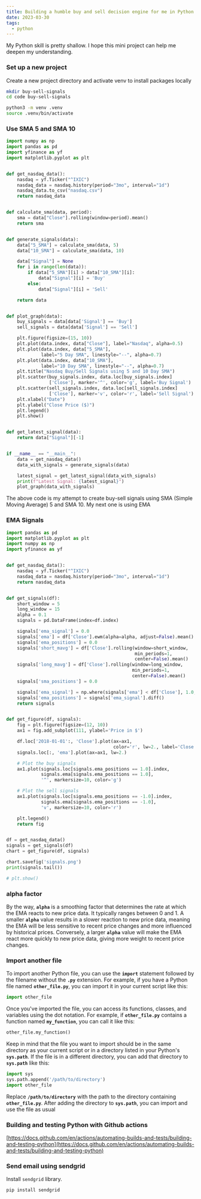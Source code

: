 ```yaml
---
title: Building a humble buy and sell decision engine for me in Python
date: 2023-03-30
tags:
  - python
---
```


My Python skill is pretty shallow. I hope this mini project can help me deepen my understanding.

### Set up a new project

Create a new project directory and activate venv to install packages locally

```bash
mkdir buy-sell-signals
cd code buy-sell-signals

python3 -m venv .venv
source .venv/bin/activate
```

### Use SMA 5 and SMA 10

```python
import numpy as np
import pandas as pd
import yfinance as yf
import matplotlib.pyplot as plt


def get_nasdaq_data():
    nasdaq = yf.Ticker("^IXIC")
    nasdaq_data = nasdaq.history(period="3mo", interval="1d")
    nasdaq_data.to_csv("nasdaq.csv")
    return nasdaq_data


def calculate_sma(data, period):
    sma = data["Close"].rolling(window=period).mean()
    return sma


def generate_signals(data):
    data["5_SMA"] = calculate_sma(data, 5)
    data["10_SMA"] = calculate_sma(data, 10)

    data["Signal"] = None
    for i in range(len(data)):
        if data["5_SMA"][i] > data["10_SMA"][i]:
            data["Signal"][i] = 'Buy'
        else:
            data["Signal"][i] = 'Sell'

    return data


def plot_graph(data):
    buy_signals = data[data['Signal'] == 'Buy']
    sell_signals = data[data['Signal'] == 'Sell']

    plt.figure(figsize=(15, 10))
    plt.plot(data.index, data["Close"], label="Nasdaq", alpha=0.5)
    plt.plot(data.index, data["5_SMA"],
             label="5 Day SMA", linestyle="--", alpha=0.7)
    plt.plot(data.index, data["10_SMA"],
             label="10 Day SMA", linestyle="--", alpha=0.7)
    plt.title("Nasdaq Buy/Sell Signals using 5 and 10 Day SMA")
    plt.scatter(buy_signals.index, data.loc[buy_signals.index]
                ['Close'], marker='^', color='g', label='Buy Signal')
    plt.scatter(sell_signals.index, data.loc[sell_signals.index]
                ['Close'], marker='v', color='r', label='Sell Signal')
    plt.xlabel("Date")
    plt.ylabel("Close Price ($)")
    plt.legend()
    plt.show()


def get_latest_signal(data):
    return data["Signal"][-1]


if __name__ == "__main__":
    data = get_nasdaq_data()
    data_with_signals = generate_signals(data)

    latest_signal = get_latest_signal(data_with_signals)
    print(f"Latest Signal: {latest_signal}")
    plot_graph(data_with_signals)
```

The above code is my attempt to create buy-sell signals using SMA (Simple Moving Average) 5 and SMA 10. My next one is using EMA

### EMA Signals

```python
import pandas as pd
import matplotlib.pyplot as plt
import numpy as np
import yfinance as yf


def get_nasdaq_data():
    nasdaq = yf.Ticker("^IXIC")
    nasdaq_data = nasdaq.history(period="3mo", interval="1d")
    return nasdaq_data


def get_signals(df):
    short_window = 5
    long_window = 15
    alpha = 0.1
    signals = pd.DataFrame(index=df.index)

    signals['ema_signal'] = 0.0
    signals['ema'] = df['Close'].ewm(alpha=alpha, adjust=False).mean()
    signals['ema_positions'] = 0.0
    signals['short_mavg'] = df['Close'].rolling(window=short_window,
                                                min_periods=1,
                                                center=False).mean()
    signals['long_mavg'] = df['Close'].rolling(window=long_window,
                                               min_periods=1,
                                               center=False).mean()
    signals['sma_positions'] = 0.0

    signals['ema_signal'] = np.where(signals['ema'] < df['Close'], 1.0, 0.0)
    signals['ema_positions'] = signals['ema_signal'].diff()
    return signals


def get_figure(df, signals):
    fig = plt.figure(figsize=(12, 10))
    ax1 = fig.add_subplot(111, ylabel='Price in $')

    df.loc['2018-01-01':, 'Close'].plot(ax=ax1,
                                        color='r', lw=2., label='Close Price')
    signals.loc[:, 'ema'].plot(ax=ax1, lw=2.)

    # Plot the buy signals
    ax1.plot(signals.loc[signals.ema_positions == 1.0].index,
             signals.ema[signals.ema_positions == 1.0],
             '^', markersize=10, color='g')

    # Plot the sell signals
    ax1.plot(signals.loc[signals.ema_positions == -1.0].index,
             signals.ema[signals.ema_positions == -1.0],
             'v', markersize=10, color='r')

    plt.legend()
    return fig


df = get_nasdaq_data()
signals = get_signals(df)
chart = get_figure(df, signals)

chart.savefig('signals.png')
print(signals.tail())

# plt.show()
```

### alpha factor

By the way, **`alpha`** is a smoothing factor that determines the rate at which the EMA reacts to new price data. It typically ranges between 0 and 1. A smaller **`alpha`** value results in a slower reaction to new price data, meaning the EMA will be less sensitive to recent price changes and more influenced by historical prices. Conversely, a larger **`alpha`** value will make the EMA react more quickly to new price data, giving more weight to recent price changes.

### Import another file

To import another Python file, you can use the **`import`** statement followed by the filename without the **`.py`** extension. For example, if you have a Python file named **`other_file.py`**, you can import it in your current script like this:

```python
import other_file
```

Once you've imported the file, you can access its functions, classes, and variables using the dot notation. For example, if **`other_file.py`** contains a function named **`my_function`**, you can call it like this:

```python
other_file.my_function()
```

Keep in mind that the file you want to import should be in the same directory as your current script or in a directory listed in your Python's **`sys.path`**. If the file is in a different directory, you can add that directory to **`sys.path`** like this:

```python
import sys
sys.path.append('/path/to/directory')
import other_file
```

Replace **`/path/to/directory`** with the path to the directory containing **`other_file.py`**. After adding the directory to **`sys.path`**, you can import and use the file as usual

### Building and testing Python with Github actions

[https://docs.github.com/en/actions/automating-builds-and-tests/building-and-testing-python](https://docs.github.com/en/actions/automating-builds-and-tests/building-and-testing-python)

### Send email using sendgrid

Install `sendgrid` library.

```python
pip install sendgrid
```

